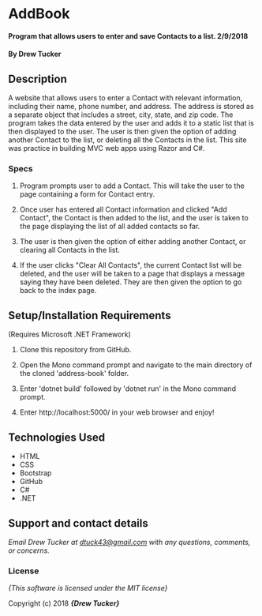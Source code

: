 # AddBook

#### Program that allows users to enter and save Contacts to a list. 2/9/2018

#### By **Drew Tucker**

## Description

A website that allows users to enter a Contact with relevant information, including their name, phone number, and address. The address is stored as a separate object that includes a street, city, state, and zip code. The program takes the data entered by the user and adds it to a static list that is then displayed to the user. The user is then given the option of adding another Contact to the list, or deleting all the Contacts in the list. This site was practice in building MVC web apps using Razor and C#.


### Specs

1. Program prompts user to add a Contact. This will take the user to the page containing a form for Contact entry.

2. Once user has entered all Contact information and clicked "Add Contact", the Contact is then added to the list, and the user is taken to the page displaying the list of all added contacts so far.

3. The user is then given the option of either adding another Contact, or clearing all Contacts in the list.

4. If the user clicks "Clear All Contacts", the current Contact list will be deleted, and the user will be taken to a page that displays a message saying they have been deleted. They are then given the option to go back to the index page.

## Setup/Installation Requirements
(Requires Microsoft .NET Framework)

1. Clone this repository from GitHub.

2. Open the Mono command prompt and navigate to the main directory of the cloned 'address-book' folder.

3. Enter 'dotnet build' followed by 'dotnet run' in the Mono command prompt.

4. Enter http://localhost:5000/ in your web browser and enjoy!

## Technologies Used
* HTML
* CSS
* Bootstrap
* GitHub
* C#
* .NET

## Support and contact details

_Email Drew Tucker at dtuck43@gmail.com with any questions, comments, or concerns._

### License

*{This software is licensed under the MIT license}*

Copyright (c) 2018 **_{Drew Tucker}_**
